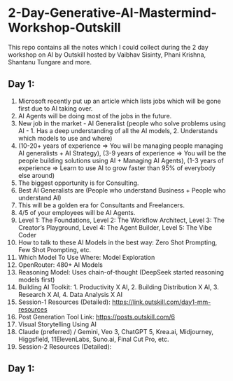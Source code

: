# 2-Day-Generative-AI-Mastermind-Workshop-Outskill
This repo contains all the notes which I could collect during the 2 day workshop on AI by Outskill hosted by Vaibhav Sisinty, Phani Krishna, Shantanu Tungare and more.

## Day 1:

1. Microsoft recently put up an article which lists jobs which will be gone first due to AI taking over.
2. AI Agents will be doing most of the jobs in the future.
3. New job in the market - AI Generalist (people who solve problems using AI - 1. Has a deep understanding of all the AI models, 2. Understands which models to use and where)
4. (10-20+ years of experience => You will be managing people managing AI generalists + AI Strategy), (3-9 years of experience => You will be the people building solutions using AI + Managing AI Agents), (1-3 years of experience => Learn to use AI to grow faster than 95% of everybody else around)
5. The biggest opportunity is for Consulting.
6. Best AI Generalists are (People who understand Business + People who understand AI)
7. This will be a golden era for Consultants and Freelancers.
8. 4/5 of your employees will be AI Agents.
9. Level 1: The Foundations, Level 2: The Workflow Architect, Level 3: The Creator’s Playground, Level 4: The Agent Builder, Level 5: The Vibe Coder
10. How to talk to these AI Models in the best way: Zero Shot Prompting, Few Shot Prompting, etc.
11. Which Model To Use Where: Model Exploration
12. OpenRouter: 480+ AI Models
13. Reasoning Model: Uses chain-of-thought (DeepSeek started reasoning models first)
14. Building AI Toolkit: 1. Productivity X AI, 2. Building Distribution X AI, 3. Research X AI, 4. Data Analysis X AI
15. Session-1 Resources (Detailed): https://link.outskill.com/day1-mm-resources
16. Post Generation Tool Link: https://posts.outskill.com/6
17. Visual Storytelling Using AI
18. Claude (preferred) / Gemini, Veo 3, ChatGPT 5, Krea.ai, Midjourney, Higgsfield, 11ElevenLabs, Suno.ai, Final Cut Pro, etc.
19. Session-2 Resources (Detailed):

## Day 1:
